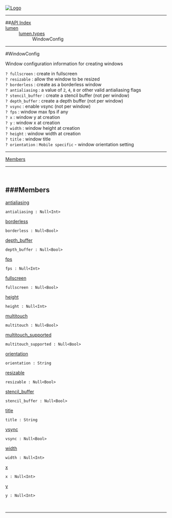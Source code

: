 
[![Logo](../../../images/logo.png)](../../../index.html)

---


##[API Index](../../../api/index.html#lumen.types)   
[lumen](../)     
&emsp;&emsp;&emsp;[lumen.types](./)   
&emsp;&emsp;&emsp;&emsp;&emsp;&emsp;WindowConfig

---

#WindowConfig

Window configuration information for creating windows

`? fullscreen` : create in fullscreen   
`? resizable` : allow the window to be resized   
`? borderless` : create as a borderless window   
`? antialiasing` : a value of `2`, `4`, `8` or other valid antialiasing flags   
`? stencil_buffer` : create a stencil buffer (not per window)   
`? depth_buffer` : create a depth buffer (not per window)   
`? vsync` : enable vsync (not per window)   
`? fps` : window max fps if any   
`? x` : window y at creation   
`? y` : window x at creation   
`? width` : window height at creation   
`? height` : window width at creation   
`? title` : window title   
`? orientation` : `Mobile specific` - window orientation setting

---


[Members](#Members)   


---

&nbsp;   

<a class="lift" name="Members" ></a>
###Members   
---
<a class="lift" name="antialiasing" href="#antialiasing">antialiasing</a>



`antialiasing : Null<Int>`

<span class="small_desc_flat">  </span>   

<a class="lift" name="borderless" href="#borderless">borderless</a>



`borderless : Null<Bool>`

<span class="small_desc_flat">  </span>   

<a class="lift" name="depth_buffer" href="#depth_buffer">depth_buffer</a>



`depth_buffer : Null<Bool>`

<span class="small_desc_flat">  </span>   

<a class="lift" name="fps" href="#fps">fps</a>



`fps : Null<Int>`

<span class="small_desc_flat">  </span>   

<a class="lift" name="fullscreen" href="#fullscreen">fullscreen</a>



`fullscreen : Null<Bool>`

<span class="small_desc_flat">  </span>   

<a class="lift" name="height" href="#height">height</a>



`height : Null<Int>`

<span class="small_desc_flat">  </span>   

<a class="lift" name="multitouch" href="#multitouch">multitouch</a>



`multitouch : Null<Bool>`

<span class="small_desc_flat">  </span>   

<a class="lift" name="multitouch_supported" href="#multitouch_supported">multitouch_supported</a>



`multitouch_supported : Null<Bool>`

<span class="small_desc_flat">  </span>   

<a class="lift" name="orientation" href="#orientation">orientation</a>



`orientation : String`

<span class="small_desc_flat">  </span>   

<a class="lift" name="resizable" href="#resizable">resizable</a>



`resizable : Null<Bool>`

<span class="small_desc_flat">  </span>   

<a class="lift" name="stencil_buffer" href="#stencil_buffer">stencil_buffer</a>



`stencil_buffer : Null<Bool>`

<span class="small_desc_flat">  </span>   

<a class="lift" name="title" href="#title">title</a>



`title : String`

<span class="small_desc_flat">  </span>   

<a class="lift" name="vsync" href="#vsync">vsync</a>



`vsync : Null<Bool>`

<span class="small_desc_flat">  </span>   

<a class="lift" name="width" href="#width">width</a>



`width : Null<Int>`

<span class="small_desc_flat">  </span>   

<a class="lift" name="x" href="#x">x</a>



`x : Null<Int>`

<span class="small_desc_flat">  </span>   

<a class="lift" name="y" href="#y">y</a>



`y : Null<Int>`

<span class="small_desc_flat">  </span>   



&nbsp;
&nbsp;
&nbsp;

---  


&nbsp;   
&nbsp;   